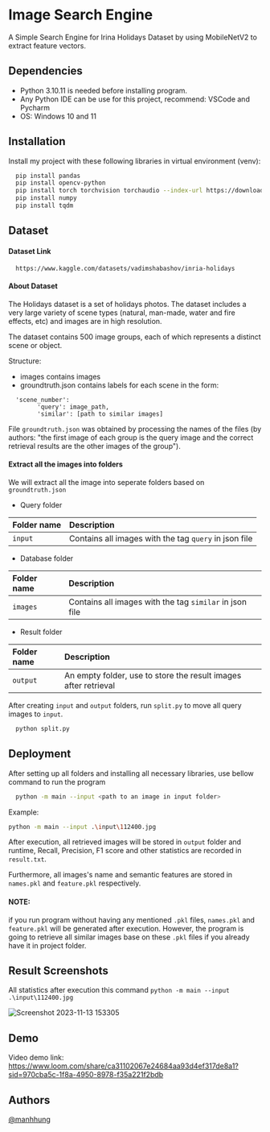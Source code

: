 
# Image Search Engine

A Simple Search Engine for Irina Holidays Dataset by using MobileNetV2 to extract feature vectors. 


## Dependencies

* Python 3.10.11 is needed before installing program.
* Any Python IDE can be use for this project, recommend: VSCode and Pycharm
* OS: Windows 10 and 11
## Installation

Install my project with these following libraries in virtual environment (venv):

```bash
  pip install pandas
  pip install opencv-python
  pip install torch torchvision torchaudio --index-url https://download.pytorch.org/whl/cu118
  pip install numpy
  pip install tqdm
```
    
## Dataset

#### Dataset Link

```
  https://www.kaggle.com/datasets/vadimshabashov/inria-holidays
```

#### About Dataset
The Holidays dataset is a set of holidays photos. The dataset includes a very large variety of scene types (natural, man-made, water and fire effects, etc) and images are in high resolution.

The dataset contains 500 image groups, each of which represents a distinct scene or object.

Structure:

* images contains images
* groundtruth.json contains labels for each scene in the form:
```
  'scene_number':
        'query': image_path,
        'similar': [path to similar images]
```
File ` groundtruth.json ` was obtained by processing the names of the files (by authors: "the first image of each group is the query image and the correct retrieval results are the other images of the group").

#### Extract all the images into folders
We will extract all the image into seperate folders based on ` groundtruth.json `

* Query folder

| Folder name | Description                                   |
| :---------- | :------------------------------------------   |
| `input` | Contains all images with the tag `query` in json file |

* Database folder

| Folder name | Description                                   |
| :---------- | :-------------------------------------------  |
| `images` | Contains all images with the tag `similar` in json file|

* Result folder

| Folder name | Description                                   |
| :---------- | :------------------------------------------   |
| `output` | An empty folder, use to store the result images after retrieval|

After creating `input` and `output` folders, run `split.py` to move all query images to `input`.
```bash
  python split.py
```


## Deployment

After setting up all folders and installing all necessary libraries, use bellow command to run the program

```bash
  python -m main --input <path to an image in input folder>
```

Example: 
```bash
python -m main --input .\input\112400.jpg
```
After execution, all retrieved images will be stored in `output` folder and runtime, Recall, Precision, F1 score and other statistics are recorded in `result.txt`.

Furthermore, all images's name and semantic features are stored in `names.pkl` and `feature.pkl` respectively.

#### NOTE: 
if you run program without having any mentioned `.pkl` files, `names.pkl` and `feature.pkl` will be generated after execution. However, the program is going to retrieve all similar images base on these `.pkl` files if you already have it in project folder.

## Result Screenshots
All statistics after execution this command ` python -m main --input .\input\112400.jpg `


![Screenshot 2023-11-13 153305](https://github.com/Hung369/HCMUS-Simple_Image_Search_Engine/assets/81510821/3ac75f68-5a0b-491e-8216-2ad04d6f79ff)

## Demo
Video demo link: https://www.loom.com/share/ca31102067e24684aa93d4ef317de8a1?sid=970cba5c-1f8a-4950-8978-f35a221f2bdb

## Authors

[@manhhung](https://github.com/Hung369)

